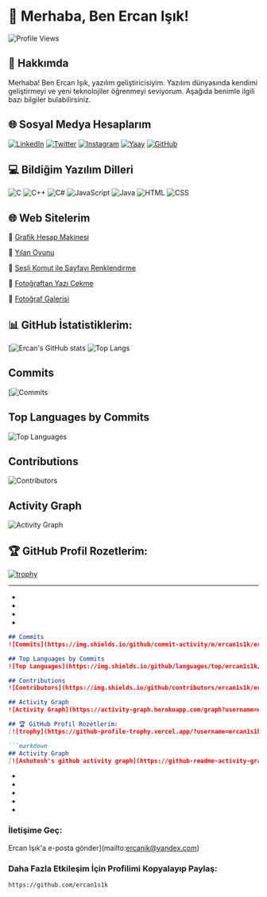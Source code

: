 
# 👋 Merhaba, Ben Ercan Işık!

![Profile Views](https://komarev.com/ghpvc/?username=ercan1s1k&color=blue)

## 🚀 Hakkımda
Merhaba! Ben Ercan Işık, yazılım geliştiricisiyim. Yazılım dünyasında kendimi geliştirmeyi ve yeni teknolojiler öğrenmeyi seviyorum. Aşağıda benimle ilgili bazı bilgiler bulabilirsiniz.

## 🌐 Sosyal Medya Hesaplarım
[![LinkedIn](https://img.shields.io/badge/LinkedIn-0077B5?style=for-the-badge&logo=linkedin&logoColor=white)](https://www.linkedin.com/in/ercan1s1k)
[![Twitter](https://img.shields.io/badge/Twitter-1DA1F2?style=for-the-badge&logo=twitter&logoColor=white)](https://twitter.com/akikvsafir)
[![Instagram](https://img.shields.io/badge/Instagram-E4405F?style=for-the-badge&logo=instagram&logoColor=white)](https://instagram.com/ercan1s1k)
[![Yaay](https://img.shields.io/badge/Yaay-100000?style=for-the-badge&logo=yaay&logoColor=white)](https://www.yaay.com.tr/AkikVeSafir)
[![GitHub](https://img.shields.io/badge/GitHub-100000?style=for-the-badge&logo=github&logoColor=white)](https://github.com/ercan1s1k)

## 💻 Bildiğim Yazılım Dilleri
![C](https://img.shields.io/badge/C-A8B9CC?style=for-the-badge&logo=c&logoColor=white)
![C++](https://img.shields.io/badge/C++-00599C?style=for-the-badge&logo=cplusplus&logoColor=white)
![C#](https://img.shields.io/badge/C%23-239120?style=for-the-badge&logo=csharp&logoColor=white)
![JavaScript](https://img.shields.io/badge/JavaScript-F7DF1E?style=for-the-badge&logo=javascript&logoColor=black)
![Java](https://img.shields.io/badge/Java-007396?style=for-the-badge&logo=java&logoColor=white)
![HTML](https://img.shields.io/badge/HTML-E34F26?style=for-the-badge&logo=html5&logoColor=white)
![CSS](https://img.shields.io/badge/CSS-1572B6?style=for-the-badge&logo=css3&logoColor=white)

## 🌐 Web Sitelerim

🔗 [Grafik Hesap Makinesi](https://ercan1s1k.github.io/grafik-hesap-makinesi)

🔗 [Yılan Oyunu](https://ercan1s1k.github.io/yilan_oyunu)

🔗 [Sesli Komut ile Sayfayı Renklendirme ](https://ercan1s1k.github.io/sayfayi_soyledigin_renkle_renklendir)

🔗 [Fotoğraftan Yazı Çekme](https://ercan1s1k.github.io/fotodaki_yaziyi_al)

🔗 [Fotoğraf Galerisi](https://ercan1s1k.github.io/galeri)

## 📊 GitHub İstatistiklerim:

[![Ercan's GitHub stats](https://github-readme-stats.vercel.app/api?username=ercan1s1k&show_icons=true&theme=radical)
![Top Langs](https://github-readme-stats.vercel.app/api/top-langs/?username=ercan1s1k&layout=compact&theme=radical)

## Commits
[![Commits](https://img.shields.io/github/commit-activity/m/ercan1s1k/ercan1s1k)

## Top Languages by Commits
![Top Languages](https://img.shields.io/github/languages/top/ercan1s1k/ercan1s1k)

## Contributions
![Contributors](https://img.shields.io/github/contributors/ercan1s1k/ercan1s1k)

## Activity Graph
![Activity Graph](https://activity-graph.herokuapp.com/graph?username=ercan1s1k)


## 🏆 GitHub Profil Rozetlerim:

[![trophy](https://github-profile-trophy.vercel.app/?username=ercan1s1k&theme=onedark)](https://github.com/ryo-ma/github-profile-trophy)

---


*
*
*
*


```markdown
## Commits
![Commits](https://img.shields.io/github/commit-activity/m/ercan1s1k/ercan1s1k?style=for-the-badge&logo=github&logoColor=white&label=Commits&width=200&height=200)

## Top Languages by Commits
![Top Languages](https://img.shields.io/github/languages/top/ercan1s1k/ercan1s1k?style=for-the-badge&logo=github&logoColor=white&label=Languages&width=200&height=200)

## Contributions
![Contributors](https://img.shields.io/github/contributors/ercan1s1k/ercan1s1k?style=for-the-badge&logo=github&logoColor=white&label=Contributors&width=200&height=200)

## Activity Graph
![Activity Graph](https://activity-graph.herokuapp.com/graph?username=ercan1s1k&width=800&height=400)

## 🏆 GitHub Profil Rozetlerim:
[![trophy](https://github-profile-trophy.vercel.app/?username=ercan1s1k&theme=onedark&column=3&width=400&height=200)](https://github.com/ryo-ma/github-profile-trophy)

```markdown
## Activity Graph
[![Ashutosh's github activity graph](https://github-readme-activity-graph.cyclic.app/graph?username=ercan1s1k&theme=react-dark)](https://github.com/ashutosh00710/github-readme-activity-graph)
```



*
*
*
*
*

### İletişime Geç:

Ercan Işık'a e-posta gönder](mailto:ercanik@yandex.com)

### Daha Fazla Etkileşim İçin Profilimi Kopyalayıp Paylaş:
```
https://github.com/ercan1s1k
```

